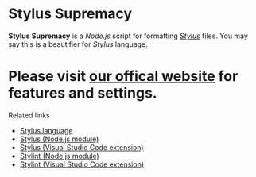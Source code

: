 # Stylus Supremacy

**Stylus Supremacy** is a *Node.js* script for formatting *[Stylus](http://stylus-lang.com)* files. You may say this is a beautifier for *Stylus* language.

# Please visit **[our offical website](https://thisismanta.github.io/stylus-supremacy)** for features and settings.

Related links
- [Stylus language](http://stylus-lang.com)
- [Stylus (Node.js module)](https://www.npmjs.com/package/stylus)
- [Stylus (Visual Studio Code extension)](https://marketplace.visualstudio.com/items?itemName=sysoev.language-stylus)
- [Stylint (Node.js module)](https://www.npmjs.com/package/stylint)
- [Stylint (Visual Studio Code extension)](https://marketplace.visualstudio.com/items?itemName=vtfn.stylint)